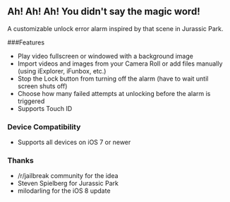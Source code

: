## Ah! Ah! Ah! You didn't say the magic word!
A customizable unlock error alarm inspired by that scene in Jurassic Park.

###Features

* Play video fullscreen or windowed with a background image
* Import videos and images from your Camera Roll or add files manually (using iExplorer, iFunbox, etc.)
* Stop the Lock button from turning off the alarm (have to wait until screen shuts off)
* Choose how many failed attempts at unlocking before the alarm is triggered
* Supports Touch ID


### Device Compatibility

* Supports all devices on iOS 7 or newer


### Thanks

* /r/jailbreak community for the idea
* Steven Spielberg for Jurassic Park
* milodarling for the iOS 8 update

